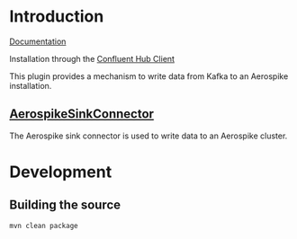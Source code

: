 # Introduction
[Documentation](https://jcustenborder.github.io/kafka-connect-documentation/projects/kafka-connect-aerospike)

Installation through the [Confluent Hub Client](https://docs.confluent.io/current/connect/managing/confluent-hub/client.html)

This plugin provides a mechanism to write data from Kafka to an Aerospike installation.


## [AerospikeSinkConnector](https://jcustenborder.github.io/kafka-connect-documentation/projects/kafka-connect-aerospike/sinks/AerospikeSinkConnector.html)

The Aerospike sink connector is used to write data to an Aerospike cluster.

# Development

## Building the source

```bash
mvn clean package
```